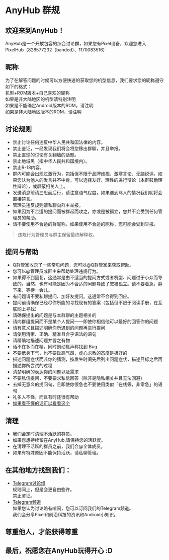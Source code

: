 # AnyHub 群规

## 欢迎来到AnyHub！

AnyHub是一个开放包容的综合讨论群，如果您有Pixel设备，欢迎您进入PixelHub（828577232（banded）、1170083516）

## 昵称

为了在解答问题的时候可以方便快速的获取您的机型信息，我们要求您的昵称遵守如下的格式：  
机型+ROM版本+自己喜欢的昵称  
如果是非大陆地区的机型请特别注明  
如果是不能确定Android版本的ROM，请注明  
如果是非大陆地区版本的ROM，请注明

## 讨论规则

- 禁止讨论任何违反中华人民共和国法律的内容。
- 禁止鉴证，一经发现我们将会将您移出群聊，并且举报。
- 禁止直球的讨论有关翻墙的话题。
- 禁止地域黑（指中华人民共和国境内）。
- 禁止R-18内容。
- 群内可能会出现过激行为，包括但不限于品牌歧视、激寒言论、无脑锐评。如果您认为他人的发言并不中肯，可以选择友好、理性的进行辩论（本群鼓励理性辩论），或屏蔽相关人士。
- 发送消息前请三思而后行，请注意语气程度，如果遇到骂人的情况我们呢将会直接禁言。
- 管理员违反规则请私聊向群主举报。
- 如果因为不合适的提问而被群起而攻之，亦或是被孤立，您并不会受到任何管理员的帮助。
- 请不要使用不合适的群昵称。如果使用不合适的昵称，您可能会受到举报。
> 违规行为管理员与群主保留最终解释权。

## 提问与帮助

- Q群管家收录了一些常见问题，您可以@Q群管家来获取帮助。
- 您可以@管理员或群主来帮助处理违规行为。
- 如果得不到回复，这通常是由不适当的提问方式或者机型、问题过于小众而导致的。当然，也有可能是因为不合适的问题导致了您被孤立。请不要着急，静下来，等待一会儿。
- 有问题请不要私聊提问、加好友提问。这通常不会得到回应。
- 提问前请确保已经尽你所能的寻找现有的答案（包括但不限于阅读手册，在互联网上寻找）
- 请确保提出的问题是与本群聊的主题相关的
- 请向群组提问而不是某个人提问——即使你相信他可以最好的回答你的问题
- 请有意义且描述明确你所遇到的问题再进行提问
- 请使用清晰、正确、精准且合乎语法的语句
- 请精确地描述问题并言之有物
- 话不在多而在精，同时别动辄声称找到 Bug
- 不要低身下气，也不要趾高气昂，虚心求教的态度是极好的
- 描述问题症状而非你的猜测，按发生时间先后列出问题症状，描述目标之后再描述你所尝试的过程
- 清楚明确的表达你的问题以及需求
- 不要私信提问，不要要求私信回答（除非是隐私相关并且无法回避）
- 去掉无意义的提问句，且即使你很急也不要使用类似「在线等，非常急」的语句
- 礼多人不怪，而且有时还很有帮助
- [如果看不懂的话可以看看这个](https://lug.ustc.edu.cn/wiki/doc/smart-questions/)

## 清理

- 我们会定时清理不活跃的群员。  
- 如果您想持续留在AnyHub,请保持您的活跃度。  
- 在清理不活跃的群员之前，我们会@全体成员。  
- 如果有特殊原因不能保持活跃，请私聊管理。

## 在其他地方找到我们：

- [Telegram讨论组](https://t.me/pixelhub2021)  
规则同上，但是会更自由些许。  
禁止鉴证。  
- [Telegram频道](https://t.me/pixelhubnews)  
如果您认为讨论略有喧闹，您可以订阅我们的Telegram频道。  
我们会分享Pixel和前沿科技的资讯和Android小知识。

## 尊重他人，才能获得尊重
## 最后，祝愿您在AnyHub玩得开心 :D
